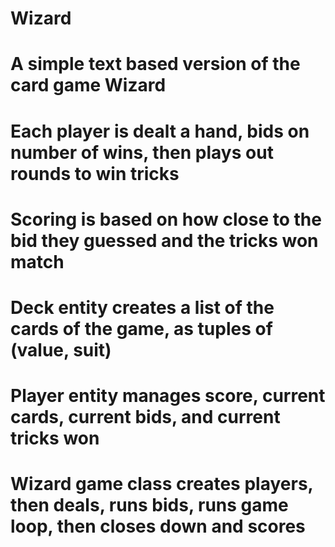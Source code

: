 # Wizard

# A simple text based version of the card game Wizard

# Each player is dealt a hand, bids on number of wins, then plays out rounds to win tricks
# Scoring is based on how close to the bid they guessed and the tricks won match
# Deck entity creates a list of the cards of the game, as tuples of (value, suit) 
# Player entity manages score, current cards, current bids, and current tricks won
# Wizard game class creates players, then deals, runs bids, runs game loop, then closes down and scores
